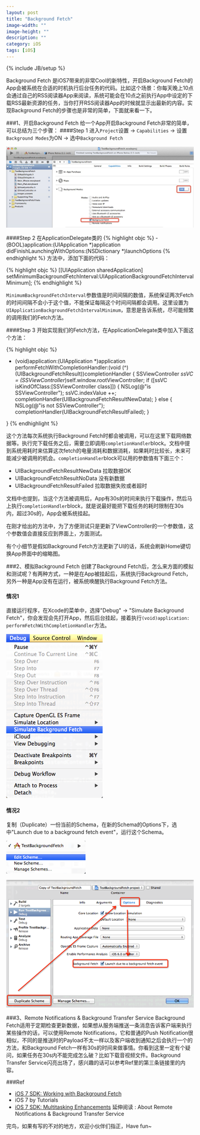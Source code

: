 ```yaml
---
layout: post
title: "Background Fetch"
image-width: ""
image-height: ""
description: ""
category: iOS
tags: [iOS]
---
```

{% include JB/setup %}

Background Fetch 是iOS7带来的非常Cool的新特性，开启Background Fetch的App会被系统在合适的时机执行后台任务的代码。比如这个场景：你每天晚上10点会通过自己的RSS阅读器App来阅读，系统可能会在10点之前执行App中设定的下载RSS最新资源的任务，当你打开RSS阅读器App的时候就显示出最新的内容。实现Background Fetch的步骤也是非常的简单，下面就来看一下。

###1、开启Background Fetch
给一个App开启Background Fetch非常的简单，可以总结为三个步骤：
####Step 1 
进入`Project`设置 -> `Capabilities` -> 设置`Background Modes`为ON -> 选中`Background Fetch`

![BG_Fetch01](/assets/resources/BG_Fetch01.png)

####Step 2
在ApplicationDelegate类的
{% highlight objc %}
-(BOOL)application:(UIApplication *)application didFinishLaunchingWithOptions:(NSDictionary *)launchOptions
{% endhighlight %}
方法中，添加下面的代码：

{% highlight objc %}
[[UIApplication sharedApplication] setMinimumBackgroundFetchInterval:UIApplicationBackgroundFetchIntervalMinimum];
{% endhighlight %}

`MinimumBackgroundFetchInterval`参数值是时间间隔的数值，系统保证两次Fetch的时间间隔不会小于这个值，不能保证每隔这个时间间隔都会调用。这里设置为`UIApplicationBackgroundFetchIntervalMinimum`，意思是告诉系统，尽可能频繁的调用我们的Fetch方法。

####Step 3
开始实现我们的Fetch方法，在ApplicationDelegate类中加入下面这个方法：

{% highlight objc %}
- (void)application:(UIApplication *)application performFetchWithCompletionHandler:(void (^)(UIBackgroundFetchResult))completionHandler {
    SSViewController *ssVC = (SSViewController*)self.window.rootViewController;
    if ([ssVC isKindOfClass:[SSViewController class]]) {
        NSLog(@"is SSViewController");
        ssVC.indexValue ++;
        completionHandler(UIBackgroundFetchResultNewData);
    } else {
        NSLog(@"is not SSViewController");
        completionHandler(UIBackgroundFetchResultFailed);
    }
    
}
{% endhighlight %}

这个方法每次系统执行Background Fetch时都会被调用，可以在这里下载网络数据等。执行完下载任务之后，需要立即调用`completionHandler`block。文档中提到系统用耗时来估算这次fetch的电量消耗和数据消耗，如果耗时比较长，未来可能减少被调用的机会。`completionHandler`block可以用的参数值有下面三个：

* UIBackgroundFetchResultNewData 拉取数据OK
* UIBackgroundFetchResultNoData  没有新数据
* UIBackgroundFetchResultFailed  拉取数据失败或者超时

文档中也提到，当这个方法被调用后，App有30s的时间来执行下载操作，然后马上执行`completionHandler`block，就是说最好能把下载任务的耗时限制在30s内，超过30s的，App会被系统挂起。

在刚才给出的方法中，为了方便测试只是更新了ViewController的一个参数值，这个参数值会直接反应到界面上，方面测试。

有个小细节是假如Background Fetch方法更新了UI的话，系统会刷新Home键切换App界面中的缩略图。

###2、模拟Background Fetch
创建了Background Fetch后，怎么来方面的模拟和测试呢？有两种方式，一种是在App被挂起后，系统执行Background Fetch，另外一种是App没有在运行，被系统唤醒执行Background Fetch方法。

#### 情况1
直接运行程序，在Xcode的菜单中，选择"Debug" -> "Simulate Background Fetch"，你会发现会先打开App，然后后台挂起，接着执行`(void)application: performFetchWithCompletionHandler`方法。

![BG_Fetch02](/assets/resources/BG_Fetch02.png)

#### 情况2
复制（Duplicate）一份当前的Schema，在新的Schema的Options下，选中"Launch due to a background fetch event"，运行这个Schema。

![BG_Fetch03](/assets/resources/BG_Fetch03.png)

![BG_Fetch04](/assets/resources/BG_Fetch04.png)

###3、Remote Notifications & Background Transfer Service
Background Fetch适用于定期检查更新数据，如果想从服务端推送一条消息告诉客户端来执行某些操作的话，可以使用Remote Notifications，它和普通的Push Notification很相似，不同的是推送时的Payload不太一样以及客户端收到通知之后会执行一个的方法，和Background Fetch一样有30s的时间来做事情。你看到这里一定有个疑问，如果任务在30s内不能完成怎么破？比如下载音视频文件。Background Transfer Service闪亮出场了，感兴趣的话可以参考Ref里的第三条链接里的内容。

###Ref

* [iOS 7 SDK: Working with Background Fetch](http://mobile.tutsplus.com/tutorials/iphone/ios-7-sdk-working-with-background-fetch/)
* iOS 7 by Tutorials
* [iOS 7 SDK: Multitasking Enhancements](http://mobile.tutsplus.com/tutorials/iphone/ios-7-sdk-mutlitasking-enhancements/) 延伸阅读 : About Remote Notifications & Background Transfer Service

完鸟，如果有写的不对的地方，欢迎小伙伴们指正，Have fun~



